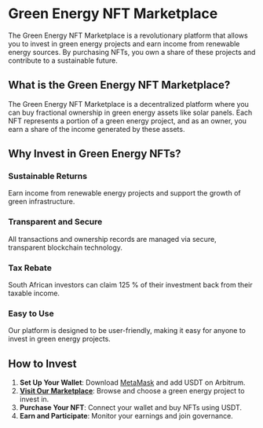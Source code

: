 # Green Energy NFT Marketplace

The Green Energy NFT Marketplace is a revolutionary platform that allows you to invest in green energy projects and earn income from renewable energy sources. By purchasing NFTs, you own a share of these projects and contribute to a sustainable future.

## What is the Green Energy NFT Marketplace?

The Green Energy NFT Marketplace is a decentralized platform where you can buy fractional ownership in green energy assets like solar panels. Each NFT represents a portion of a green energy project, and as an owner, you earn a share of the income generated by these assets.

## Why Invest in Green Energy NFTs?

### Sustainable Returns

Earn income from renewable energy projects and support the growth of green infrastructure.

### Transparent and Secure

All transactions and ownership records are managed via secure, transparent blockchain technology.

### Tax Rebate

South African investors can claim 125 % of their investment back from their taxable income.

### Easy to Use

Our platform is designed to be user-friendly, making it easy for anyone to invest in green energy projects.

## How to Invest

1. **Set Up Your Wallet**: Download [MetaMask](https://metamask.io/download/) and add USDT on Arbitrum.
2. **[Visit Our Marketplace](/marketplace)**: Browse and choose a green energy project to invest in.
3. **Purchase Your NFT**: Connect your wallet and buy NFTs using USDT.
4. **Earn and Participate**: Monitor your earnings and join governance.

